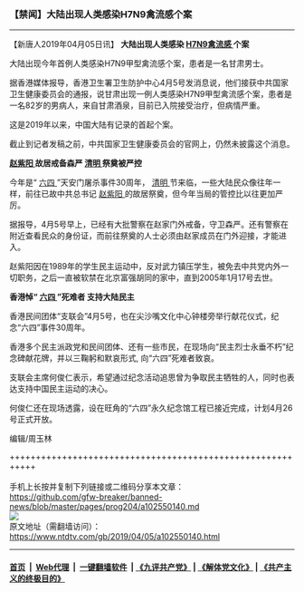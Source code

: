 ### 【禁闻】大陆出现人类感染H7N9禽流感个案
------------------------

<div class="post_content" itemprop="articleBody">
 <p>
  【新唐人2019年04月05日讯】
  <strong>
   大陆出现人类感染
   <a href="https://www.ntdtv.com/gb/h7n9禽流感.htm">
    H7N9禽流感
   </a>
   个案
  </strong>
 </p>
 <p>
  大陆出现今年首例人类感染H7N9甲型禽流感个案，患者是一名甘肃男士。
 </p>
 <p>
  据香港媒体报导，香港卫生署卫生防护中心4月5号发消息说，他们接获中共国家卫生健康委员会的通报，说甘肃出现一例人类感染H7N9甲型禽流感个案，患者是一名82岁的男病人，来自甘肃酒泉，目前已入院接受治疗，但病情严重。
 </p>
 <p>
  这是2019年以来，中国大陆有记录的首起个案。
 </p>
 <p>
  截止到记者发稿之前，中共国家卫生健康委员会的官网上，仍然未披露这个消息。
 </p>
 <p>
  <strong>
   <a href="https://www.ntdtv.com/gb/赵紫阳.htm">
    赵紫阳
   </a>
   故居戒备森严
   <a href="https://www.ntdtv.com/gb/清明.htm">
    清明
   </a>
   祭奠被严控
  </strong>
 </p>
 <p>
  今年是“
  <a href="https://www.ntdtv.com/gb/六四.htm">
   六四
  </a>
  ”天安门屠杀事件30周年，
  <a href="https://www.ntdtv.com/gb/清明.htm">
   清明
  </a>
  节来临，一些大陆民众像往年一样，前往已故中共总书记
  <a href="https://www.ntdtv.com/gb/赵紫阳.htm">
   赵紫阳
  </a>
  的故居祭奠，但今年当局的管控比以往更加严厉。
 </p>
 <p>
  据报导，4月5号早上，已经有大批警察在赵家门外戒备，守卫森严。还有警察在附近查看民众的身份证，而前往祭奠的人士必须由赵家成员在门外迎接，才能进入。
 </p>
 <p>
  赵紫阳因在1989年的学生民主运动中，反对武力镇压学生，被免去中共党内外一切职务，之后一直被软禁在北京富强胡同的家中，直到2005年1月17号去世。
 </p>
 <p>
  <strong>
   香港悼“
   <a href="https://www.ntdtv.com/gb/六四.htm">
    六四
   </a>
   ”死难者 支持大陆民主
  </strong>
 </p>
 <p>
  香港民间团体“支联会”4月5号，也在尖沙嘴文化中心钟楼旁举行献花仪式，纪念“六四”事件30周年。
 </p>
 <p>
  香港多个民主派政党和民间团体、还有一些市民，在现场向“民主烈士永垂不朽”纪念碑献花牌，并以三鞠躬和默哀形式, 向“六四”死难者致哀。
 </p>
 <p>
  支联会主席何俊仁表示，希望通过纪念活动追思曾为争取民主牺牲的人，同时也表达支持中国民主运动的决心。
 </p>
 <p>
  何俊仁还在现场透露，设在旺角的“六四”永久纪念馆工程已接近完成，计划4月26号正式开放。
 </p>
 <p>
  编辑/周玉林
 </p>
 <div class="single_ad">
 </div>
</div>

+++++++++++++++++++++++++++++++++++++++++++++++++++++++++++<br/><br/>
手机上长按并复制下列链接或二维码分享本文章：<br/>
https://github.com/gfw-breaker/banned-news/blob/master/pages/prog204/a102550140.md <br/>
<a href='https://github.com/gfw-breaker/banned-news/blob/master/pages/prog204/a102550140.md'><img src='https://github.com/gfw-breaker/banned-news/blob/master/pages/prog204/a102550140.md.png'/></a> <br/>
原文地址（需翻墙访问）：https://www.ntdtv.com/gb/2019/04/05/a102550140.html


------------------------
#### [首页](https://github.com/gfw-breaker/banned-news/blob/master/README.md) &nbsp;|&nbsp; [Web代理](https://github.com/labour-camp/helloworld) &nbsp;|&nbsp; [一键翻墙软件](https://github.com/gfw-breaker/nogfw/blob/master/README.md) &nbsp;| [《九评共产党》](https://github.com/gfw-breaker/9ping.md/blob/master/README.md#九评之一评共产党是什么) | [《解体党文化》](https://github.com/gfw-breaker/jtdwh.md/blob/master/README.md) | [《共产主义的终极目的》](https://github.com/gfw-breaker/gczydzjmd.md/blob/master/README.md)

